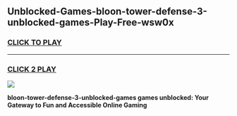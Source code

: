 
## Unblocked-Games-bloon-tower-defense-3-unblocked-games-Play-Free-wsw0x
<h3>
<a href="https://premium76.site?title=bloon-tower-defense-3-unblocked-games&ref=23A">CLICK TO PLAY</a></h3>
<hr>

<h3>
<a href="https://premium76.site?title=bloon-tower-defense-3-unblocked-games&ref=23A">CLICK 2 PLAY</a>
  
</h3>

<a href="https://premium76.site?title=bloon-tower-defense-3-unblocked-games&ref=23A"><img src="https://clearcache.store/games.png"></a>


**bloon-tower-defense-3-unblocked-games games unblocked: Your Gateway to Fun and Accessible Online Gaming**
